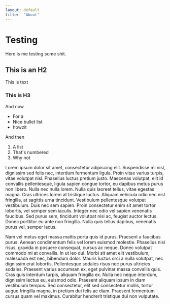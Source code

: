 ```yaml
---
layout: default
title:  "About"
---
```


# Testing

Here is me testing some shit.

## This is an H2

This is text

### This is H3

And now
- For a
- Nice bullet list
- howzit

And then
1. A list
2. That's numbered
3. Why not

Lorem ipsum dolor sit amet, consectetur adipiscing elit. Suspendisse mi nisl, dignissim sed felis nec, interdum fermentum ligula. Proin vitae varius turpis, vitae volutpat nisl. Phasellus luctus pretium justo. Maecenas volutpat, elit id convallis pellentesque, ligula sapien congue tortor, eu dapibus metus purus non libero. Nulla nec nulla lorem. Nulla quis laoreet tellus, vitae egestas magna. Cras ultrices lorem at tristique luctus. Aliquam vehicula odio nec nisl fringilla, at sagittis urna tincidunt. Vestibulum pellentesque volutpat vestibulum. Duis nec sem sapien. Proin consectetur enim sit amet tortor lobortis, vel semper sem iaculis. Integer nec odio vel sapien venenatis faucibus. Sed purus sem, tincidunt volutpat nisi ac, feugiat auctor lectus. Donec porttitor eu ante non fringilla. Nulla quis tellus dapibus, venenatis purus vel, semper lacus.

Nam vel metus eget massa mattis porta quis id purus. Praesent a faucibus purus. Aenean condimentum felis vel lorem euismod molestie. Phasellus nisi risus, gravida in posuere consequat, cursus ac neque. Donec volutpat commodo mi at convallis. In ut leo dui. Morbi sit amet elit vestibulum, malesuada est nec, bibendum dolor. Mauris luctus orci a nulla volutpat, nec dignissim erat lobortis. Pellentesque sodales risus nec purus ultricies sodales. Praesent varius accumsan ex, eget pulvinar massa convallis quis. Cras quis interdum turpis, aliquam fringilla ex. Nulla nec neque interdum, dignissim lectus eu, euismod odio. Praesent aliquam ipsum in diam vestibulum tempus. Sed consectetur, elit sed consectetur mollis, tortor augue fringilla magna, in pretium dui felis ac diam. Praesent fermentum cursus quam vel maximus. Curabitur hendrerit tristique dui non vulputate.
